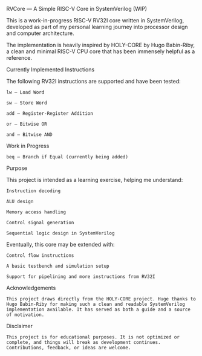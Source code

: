 RVCore — A Simple RISC-V Core in SystemVerilog (WIP)

This is a work-in-progress RISC-V RV32I core written in SystemVerilog, developed as part of my personal learning journey into processor design and computer architecture.

The implementation is heavily inspired by HOLY-CORE by Hugo Babin-Riby, a clean and minimal RISC-V CPU core that has been immensely helpful as a reference.

Currently Implemented Instructions

The following RV32I instructions are supported and have been tested:

    lw – Load Word

    sw – Store Word

    add – Register-Register Addition

    or – Bitwise OR

    and – Bitwise AND

Work in Progress

    beq – Branch if Equal (currently being added)

Purpose

This project is intended as a learning exercise, helping me understand:

    Instruction decoding

    ALU design

    Memory access handling

    Control signal generation

    Sequential logic design in SystemVerilog

Eventually, this core may be extended with:

    Control flow instructions

    A basic testbench and simulation setup

    Support for pipelining and more instructions from RV32I

Acknowledgements
	
	This project draws directly from the HOLY-CORE project. Huge thanks to Hugo Babin-Riby for making such a clean and readable SystemVerilog implementation available. It has served as both a guide and a source of motivation.

Disclaimer

	This project is for educational purposes. It is not optimized or complete, and things will break as development continues. Contributions, feedback, or ideas are welcome.
